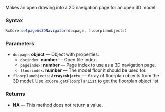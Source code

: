 Makes an open drawing into a 2D navigation page for an open 3D model.

### Syntax

```typescript
RxCore.setpageAs3DNavigator(docpage, floorplanobjects)
```

### Parameters

- `docpage`: **object** — Object with properties:
  - `docindex`: **number** — Open file index.
  - `pageindex`: **number** — Page index to use as a 3D navigation page.
  - `floorindex`: **number** — The model floor it should be used for.
- `floorplanobjects`: **`Array<object>`** — Array of floorplan objects from the 3D model. Use `RxCore.getFloorplanList` to get the floorplan object list.

### Returns

- **NA** — This method does not return a value.